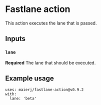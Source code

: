 # Fastlane action

This action executes the lane that is passed.

## Inputs

### `lane`

**Required** The lane that should be executed.

## Example usage

```
uses: maierj/fastlane-action@v0.9.2
with:
  lane: 'beta'
```